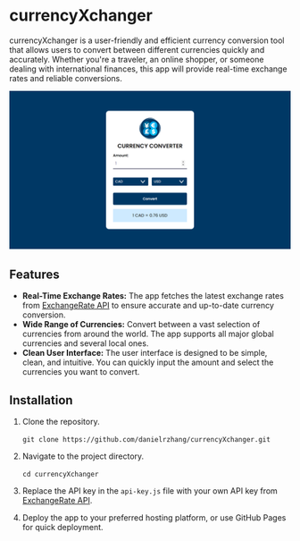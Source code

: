 # currencyXchanger
currencyXchanger is a user-friendly and efficient currency conversion tool that allows users to convert between different currencies quickly and accurately. Whether you're a traveler, an online shopper, or someone dealing with international finances, this app will provide real-time exchange rates and reliable conversions.

![](/readme-images/display.png)

## Features
* **Real-Time Exchange Rates:** The app fetches the latest exchange rates from [ExchangeRate API](https://www.exchangerate-api.com/) to ensure accurate and up-to-date currency conversion.
* **Wide Range of Currencies:** Convert between a vast selection of currencies from around the world. The app supports all major global currencies and several local ones.
* **Clean User Interface:** The user interface is designed to be simple, clean, and intuitive. You can quickly input the amount and select the currencies you want to convert.

## Installation
1. Clone the repository.

    `git clone https://github.com/danielrzhang/currencyXchanger.git`
2. Navigate to the project directory.

    `cd currencyXchanger`

3. Replace the API key in the `api-key.js` file with your own API key from [ExchangeRate API](https://www.exchangerate-api.com/).

4. Deploy the app to your preferred hosting platform, or use GitHub Pages for quick deployment.
